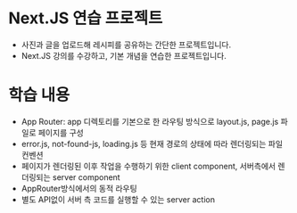 # Next.JS 연습 프로젝트
- 사진과 글을 업로드해 레시피를 공유하는 간단한 프로젝트입니다.
- Next.JS 강의를 수강하고, 기본 개념을 연습한 프로젝트입니다.

# 학습 내용
- App Router: app 디렉토리를 기본으로 한 라우팅 방식으로 layout.js, page.js 파일로 페이지를 구성
- error.js, not-found-js, loading.js 등 현재 경로의 상태에 따라 렌더링되는 파일 컨벤션
- 페이지가 렌더링된 이후 작업을 수행하기 위한 client component, 서버측에서 렌더링되는 server component
- AppRouter방식에서의 동적 라우팅
- 별도 API없이 서버 측 코드를 실행할 수 있는 server action
